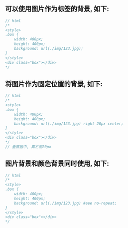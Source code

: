 ## 可以使用图片作为标签的背景, 如下:
```javascript
// html
/*
<style>
.box {
	width: 400px;
	height: 400px;
	background: url(./img/123.jpg);
}
</style>
<div class="box"></div>
*/
```

## 将图片作为固定位置的背景, 如下:
```javascript
// html
/*
<style>
.box {
	width: 400px;
	height: 400px;
	background: url(./img/123.jpg) right 20px center;
}
</style>
<div class="box"></div>
*/
// 垂直居中, 离右面20px
```

## 图片背景和颜色背景同时使用, 如下:
```javascript
// html
/*
<style>
.box {
	width: 400px;
	height: 400px;
	background: url(./img/123.jpg) #eee no-repeat;
}
</style>
<div class="box"></div>
*/
```
